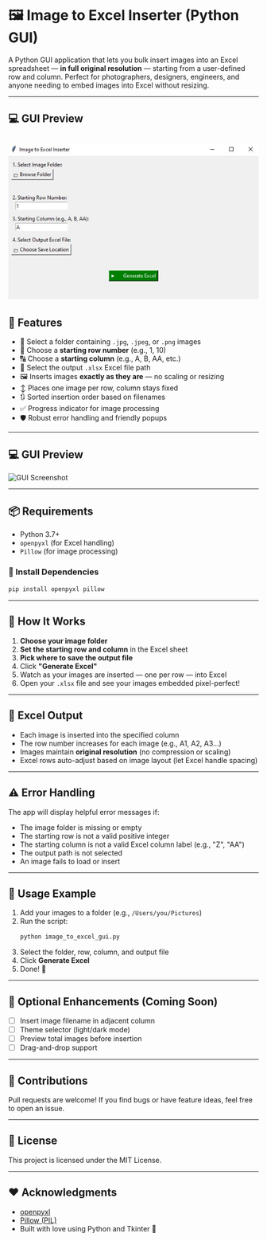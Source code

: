 # 🖼️ Image to Excel Inserter (Python GUI)

A Python GUI application that lets you bulk insert images into an Excel spreadsheet — **in full original resolution** — starting from a user-defined row and column. Perfect for photographers, designers, engineers, and anyone needing to embed images into Excel without resizing.

---

## 💻 GUI Preview

![App Preview](https://raw.githubusercontent.com/AnuraagSun/Image-to-Excel-Inserter/1262aa2c23de73b30cafda77677017ca0311cd26/aaaaaaaaa.JPG)
---

## 🚀 Features

- 📁 Select a folder containing `.jpg`, `.jpeg`, or `.png` images
- 🔢 Choose a **starting row number** (e.g., 1, 10)
- 🔠 Choose a **starting column** (e.g., A, B, AA, etc.)
- 📂 Select the output `.xlsx` Excel file path
- 🖼️ Inserts images **exactly as they are** — no scaling or resizing
- ↕️ Places one image per row, column stays fixed
- 🔃 Sorted insertion order based on filenames
- ✅ Progress indicator for image processing
- 🛡️ Robust error handling and friendly popups

---

## 💻 GUI Preview

![GUI Screenshot](preview.png) <!-- Optional: Add a real screenshot here -->

---

## 📦 Requirements

- Python 3.7+
- `openpyxl` (for Excel handling)
- `Pillow` (for image processing)

### 🔧 Install Dependencies

```bash
pip install openpyxl pillow
```

---

## 🧠 How It Works

1. **Choose your image folder**  
2. **Set the starting row and column** in the Excel sheet  
3. **Pick where to save the output file**  
4. Click **"Generate Excel"**  
5. Watch as your images are inserted — one per row — into Excel  
6. Open your `.xlsx` file and see your images embedded pixel-perfect!

---

## 📝 Excel Output

- Each image is inserted into the specified column
- The row number increases for each image (e.g., A1, A2, A3...)
- Images maintain **original resolution** (no compression or scaling)
- Excel rows auto-adjust based on image layout (let Excel handle spacing)

---

## ⚠️ Error Handling

The app will display helpful error messages if:

- The image folder is missing or empty
- The starting row is not a valid positive integer
- The starting column is not a valid Excel column label (e.g., "Z", "AA")
- The output path is not selected
- An image fails to load or insert

---

## 📁 Usage Example

1. Add your images to a folder (e.g., `/Users/you/Pictures`)
2. Run the script:
   ```bash
   python image_to_excel_gui.py
   ```
3. Select the folder, row, column, and output file
4. Click **Generate Excel**
5. Done! 🎉

---

## 🔧 Optional Enhancements (Coming Soon)

- [ ] Insert image filename in adjacent column
- [ ] Theme selector (light/dark mode)
- [ ] Preview total images before insertion
- [ ] Drag-and-drop support

---

## 🙌 Contributions

Pull requests are welcome! If you find bugs or have feature ideas, feel free to open an issue.

---

## 📄 License

This project is licensed under the MIT License.

---

## ❤️ Acknowledgments

- [openpyxl](https://openpyxl.readthedocs.io/en/stable/)
- [Pillow (PIL)](https://pillow.readthedocs.io/)
- Built with love using Python and Tkinter 🐍

```

